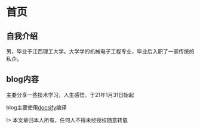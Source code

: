 # 首页

## 自我介绍 
男，毕业于江西理工大学。大学学的机械电子工程专业，毕业后入职了一家传统的私企。

## blog内容
主要分享一些技术学习，人生感悟。于21年1月31日始起


blog主要使用[docsify](https://docsify.js.org/#/zh-cn/quickstart)编译

!> 本文章归本人所有，任何人不得未经授权随意转载
